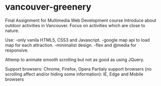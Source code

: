 # vancouver-greenery
Final Assignment for Multimedia Web Development course
Introduce about outdoor activities in Vancouver. Focus on activities which are close to nature.

Use:
-only vanila HTML5, CSS3 and Javascript.
-google map api to load map for each attraction.
-minimalist design.
-flex and @media for responsive.

Attemp to animate smooth scrolling but not as good as using JQuery.

Support browsers: Chrome, Firefox, Opera
Partialy support browsers (no scrolling affect and/or hiding some information): IE, Edge and Mobile browsers
